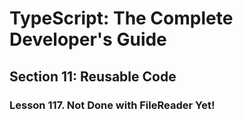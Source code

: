 # TypeScript: The Complete Developer's Guide

## Section 11: Reusable Code

### Lesson 117. Not Done with FileReader Yet!
